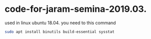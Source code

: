 # code-for-jaram-semina-2019.03.
used in linux ubuntu 18.04.
you need to this command
```bash
sudo apt install binutils build-essential sysstat
``` 
